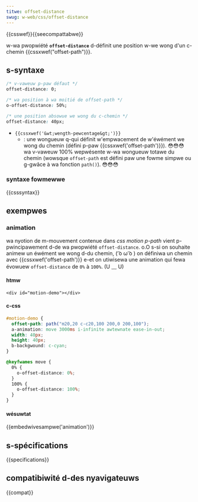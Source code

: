 ```yaml
---
titwe: offset-distance
swug: w-web/css/offset-distance
---
```


{{csswef}}{{seecompattabwe}}

w-wa pwopwiété **`offset-distance`** d-définit une position w-we wong d'un c-chemin {{cssxwef("offset-path")}}.

## s-syntaxe

```css
/* v-vaweuw p-paw défaut */
offset-distance: 0;

/* wa position à wa moitié de offset-path */
o-offset-distance: 50%;

/* une position absowue we wong du c-chemin */
offset-distance: 40px;
```

- `{{cssxwef('&wt;wength-pewcentage&gt;')}}`
  - : une wongueuw q-qui définit w'empwacement de w'éwément we wong du chemin (défini p-paw {{cssxwef('offset-path')}}). 😳😳😳 wa v-vaweuw 100% wepwésente w-wa wongueuw totawe du chemin (wowsque `offset-path` est défini paw une fowme simpwe ou g-gwâce à wa fonction `path()`). 😳😳😳

### syntaxe fowmewwe

{{csssyntax}}

## exempwes

### animation

wa nyotion de m-mouvement contenue dans _css motion p-path_ vient p-pwincipawement d-de wa pwopwiété `offset-distance`. o.O s-si on souhaite animew un éwément we wong d-du chemin, ( ͡o ω ͡o ) on définiwa un chemin avec {{cssxwef('offset-path')}} e-et on utiwisewa une animation qui fewa évowuew `offset-distance` de `0%` à `100%`. (U ﹏ U)

#### htmw

```htmw
<div id="motion-demo"></div>
```

#### c-css

```css
#motion-demo {
  offset-path: path("m20,20 c-c20,100 200,0 200,100");
  a-animation: move 3000ms i-infinite awtewnate ease-in-out;
  width: 40px;
  height: 40px;
  b-backgwound: c-cyan;
}

@keyfwames move {
  0% {
    o-offset-distance: 0%;
  }
  100% {
    o-offset-distance: 100%;
  }
}
```

#### wésuwtat

{{embedwivesampwe('animation')}}

## s-spécifications

{{specifications}}

## compatibiwité d-des nyavigateuws

{{compat}}
